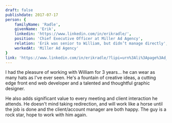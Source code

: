 ```yaml
---
draft: false
publishdate: 2017-07-17
person: {
    familyName: 'Radle',
    givenName: 'Erik',
    linkedin: 'https://www.linkedin.com/in/erikradle/',
    position: 'Chief Executive Officer at Miller Ad Agency',
    relation: 'Erik was senior to William, but didn’t manage directly',
    workedAt: 'Miller Ad Agency'
}
link: 'https://www.linkedin.com/in/erikradle/?lipi=urn%3Ali%3Apage%3Ad_flagship3_profile_view_base%3BX7JLbLc3Tjm9cu7rIRMeyQ%3D%3D&licu=urn%3Ali%3Acontrol%3Ad_flagship3_profile_view_base-recommendation_details_profile'
---
```


I had the pleasure of working with William for 3 years... he can wear as many hats as I've ever seen. He's a fountain of creative ideas, a cutting edge front end web developer and a talented and thoughtful graphic designer.

He also adds significant value to every meeting and client interaction he attends. He doesn't mind taking redirection, and will work like a horse until the job is done and the client/account manager are both happy. The guy is a rock star, hope to work with him again.